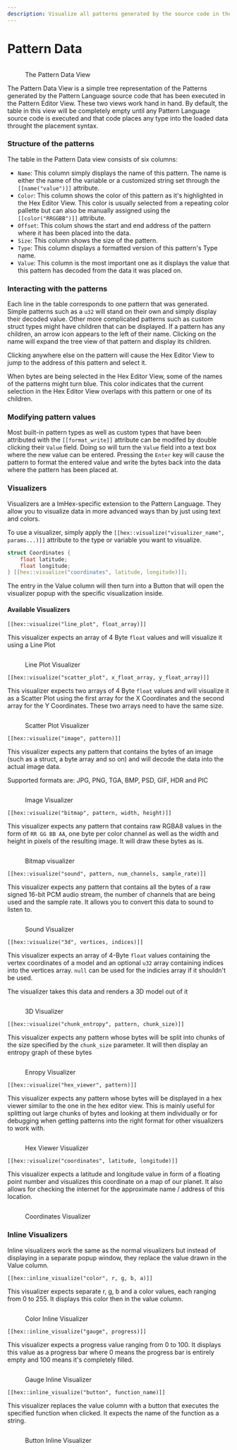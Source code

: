 ```yaml
---
description: Visualize all patterns generated by the source code in the Pattern Editor View
---
```


# Pattern Data

<figure><img src="../.gitbook/assets/imhex_h4gXrsglWd.png" alt=""><figcaption><p>The Pattern Data View</p></figcaption></figure>

The Pattern Data View is a simple tree representation of the Patterns generated by the Pattern Language source code that has been executed in the Pattern Editor View. These two views work hand in hand. By default, the table in this view will be completely empty until any Pattern Language source code is executed and that code places any type into the loaded data throught the placement syntax.

### Structure of the patterns

The table in the Pattern Data view consists of six columns:

* `Name`: This column simply displays the name of this pattern. The name is either the name of the variable or a customized string set through the `[[name("value")]]` attribute.
* `Color`: This column shows the color of this pattern as it's highlighted in the Hex Editor View. This color is usually selected from a repeating color pallette but can also be manually assigned using the `[[color("RRGGBB")]]` attribute.
* `Offset`: This colum shows the start and end address of the pattern where it has been placed into the data.
* `Size`: This column shows the size of the pattern.
* `Type`: This column displays a formatted version of this pattern's Type name.
* `Value`: This column is the most important one as it displays the value that this pattern has decoded from the data it was placed on.

### Interacting with the patterns

Each line in the table corresponds to one pattern that was generated. Simple patterns such as a `u32` will stand on their own and simply display their decoded value. Other more complicated patterns such as custom struct types might have children that can be displayed. If a pattern has any children, an arrow icon appears to the left of their name. Clicking on the name will expand the tree view of that pattern and display its children.

Clicking anywhere else on the pattern will cause the Hex Editor View to jump to the address of this pattern and select it.

When bytes are being selected in the Hex Editor View, some of the names of the patterns might turn blue. This color indicates that the current selection in the Hex Editor View overlaps with this pattern or one of its children.

### Modifying pattern values

Most built-in pattern types as well as custom types that have been attributed with the `[[format_write]]` attribute can be modifed by double clicking their `Value` field. Doing so will turn the `Value` field into a text box where the new value can be entered. Pressing the `Enter` key will cause the pattern to format the entered value and write the bytes back into the data where the pattern has been placed at.

### Visualizers

Visualizers are a ImHex-specific extension to the Pattern Language. They allow you to visualize data in more advanced ways than by just using text and colors.

To use a visualizer, simply apply the `[[hex::visualize("visualizer_name", params...)]]` attribute to the type or variable you want to visualize.

```cpp
struct Coordinates {
    float latitude;
    float longitude;
} [[hex::visualize("coordinates", latitude, longitude)]];
```

The entry in the Value column will then turn into a Button <img src="../.gitbook/assets/image (5) (1) (1) (1).png" alt="" data-size="line">that will open the visualizer popup with the specific visualization inside.

#### Available Visualizers

`[[hex::visualize("line_plot", float_array)]]`

This visualizer expects an array of 4 Byte `float` values and will visualize it using a Line Plot

<figure><img src="../.gitbook/assets/image (4) (1) (1) (1) (1) (1).png" alt=""><figcaption><p>Line Plot Visualizer</p></figcaption></figure>

`[[hex::visualize("scatter_plot", x_float_array, y_float_array)]]`

This visualizer expects two arrays of 4 Byte `float` values and will visualize it as a Scatter Plot using the first array for the X Coordinates and the second array for the Y Coordinates. These two arrays need to have the same size.

<figure><img src="../.gitbook/assets/image (1) (1) (1) (1) (1) (1) (1) (1) (1) (1) (1) (1).png" alt=""><figcaption><p>Scatter Plot Visualizer</p></figcaption></figure>

`[[hex::visualize("image", pattern)]]`

This visualizer expects any pattern that contains the bytes of an image (such as a struct, a byte array and so on) and will decode the data into the actual image data.

Supported formats are: JPG, PNG, TGA, BMP, PSD, GIF, HDR and PIC

<figure><img src="../.gitbook/assets/image (9) (1).png" alt=""><figcaption><p>Image Visualizer</p></figcaption></figure>

`[[hex::visualize("bitmap", pattern, width, height)]]`

This visualizer expects any pattern that contains raw RGBA8 values in the form of `RR GG BB AA`, one byte per color channel as well as the width and height in pixels of the resulting image. It will draw these bytes as is.

<figure><img src="../.gitbook/assets/image (2) (1) (1) (1) (1) (1) (1) (1) (1) (1) (1).png" alt=""><figcaption><p>Bitmap visualizer</p></figcaption></figure>

`[[hex::visualize("sound", pattern, num_channels, sample_rate)]]`

This visualizer expects any pattern that contains all the bytes of a raw signed 16-bit PCM audio stream, the number of channels that are being used and the sample rate. It allows you to convert this data to sound to listen to.

<figure><img src="../.gitbook/assets/image (8) (1).png" alt=""><figcaption><p>Sound Visualizer</p></figcaption></figure>

`[[hex::visualize("3d", vertices, indices)]]`

This visualizer expects an array of 4-Byte `float` values containing the vertex coordinates of a model and an optional `u32` array containing indices into the vertices array. `null` can be used for the indicies array if it shouldn't be used.

The visualizer takes this data and renders a 3D model out of it

<figure><img src="../.gitbook/assets/image (6) (1).png" alt=""><figcaption><p>3D Visualizer</p></figcaption></figure>

`[[hex::visualize("chunk_entropy", pattern, chunk_size)]]`

This visualizer expects any pattern whose bytes will be split into chunks of the size specified by the `chunk_size` parameter. It will then display an entropy graph of these bytes

<figure><img src="../.gitbook/assets/image (7) (1).png" alt=""><figcaption><p>Enropy Visualizer</p></figcaption></figure>

`[[hex::visualize("hex_viewer", pattern)]]`

This visualizer expects any pattern whose bytes will be displayed in a hex viewer similar to the one in the hex editor view. This is mainly useful for splitting out large chunks of bytes and looking at them individually or for debugging when getting patterns into the right format for other visualizers to work with.

<figure><img src="../.gitbook/assets/image (3) (1) (1) (1) (1) (1) (1).png" alt=""><figcaption><p>Hex Viewer Visualizer</p></figcaption></figure>

`[[hex::visualize("coordinates", latitude, longitude)]]`

This visualizer expects a latitude and longitude value in form of a floating point number and visualizes this coordinate on a map of our planet. It also allows for checking the internet for the approximate name / address of this location.

<figure><img src="../.gitbook/assets/image (4) (1) (1) (1) (1).png" alt=""><figcaption><p>Coordinates Visualizer</p></figcaption></figure>

### Inline Visualizers

Inline visualizers work the same as the normal visualizers but instead of displaying in a separate popup window, they replace the value drawn in the Value column.

`[[hex::inline_visualize("color", r, g, b, a)]]`

This visualizer expects separate r, g, b and a color values, each ranging from 0 to 255. It displays this color then in the value column.

<figure><img src="../.gitbook/assets/image (2) (1) (1).png" alt=""><figcaption><p>Color Inline Visualizer</p></figcaption></figure>

`[[hex::inline_visualize("gauge", progress)]]`

This visualizer expects a progress value ranging from 0 to 100. It displays this value as a progress bar where 0 means the progress bar is entirely empty and 100 means it's completely filled.

<figure><img src="../.gitbook/assets/image (1) (1) (1) (1) (1).png" alt=""><figcaption><p>Gauge Inline Visualizer</p></figcaption></figure>

`[[hex::inline_visualize("button", function_name)]]`

This visualizer replaces the value column with a button that executes the specified function when clicked. It expects the name of the function as a string.

<figure><img src="../.gitbook/assets/image (2) (1) (1) (1).png" alt=""><figcaption><p>Button Inline Visualizer</p></figcaption></figure>
